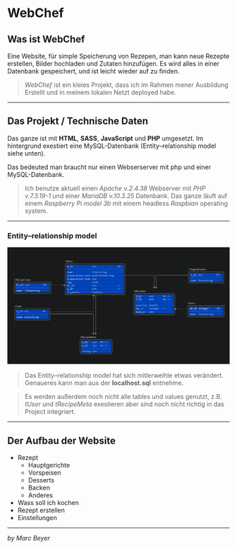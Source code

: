 # WebChef

## Was ist WebChef
Eine Website, für simple Speicherung von Rezepen, man kann neue Rezepte erstellen, Bilder hochladen und Zutaten hinzufügen. Es wird alles in einer Datenbank gespeichert, und ist leicht wieder auf zu finden.

>_WebChef_ ist ein kleies Projekt, dass ich im Rahmen mener Ausbildung Erstellt und in meinem lokalen Netzt deployed habe.

---

## Das Projekt / Technische Daten
Das ganze ist mit __HTML__, __SASS__, __JavaScript__ und __PHP__ umgesetzt.
Im hintergrund exestiert eine MySQL-Datenbank (Entity–relationship model siehe unten).

Das bedeuted man braucht nur einen Webserserver mit php und einer MySQL-Datenbank. 

>Ich benutze aktuell einen _Apache v.2.4.38_ Webserver mit _PHP v.7.3.19-1_ und einer _MariaDB v.10.3.25_ Datenbank. Das ganze läuft auf einem _Raspberry Pi model 3b_ mit einem headless _Raspbian_ operating system.

---

### Entity–relationship model
![alt text](tools/database-schema.png "Entity–relationship model")
>Das Entity–relationship model hat sich mitlerweihle etwas verändert. Genaueres kann man aus der __localhost.sql__ entnehme.

>Es werden außerdem noch nicht alle tables und values genutzt, z.B. _tUser_ und _tRecipeMeta_ exestieren aber sind noch nicht richtig in das Project integriert.

---

## Der Aufbau der Website

* Rezept
    * Hauptgerichte
    * Vorspeisen
    * Desserts
    * Backen
    * Anderes
* Wass soll ich kochen
* Rezept erstellen
* Einstellungen

---

*by Marc Beyer*
